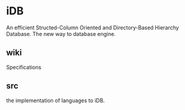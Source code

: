 iDB
===

An efficient Structed-Column Oriented and Directory-Based Hierarchy Database.
The new way to database engine.


wiki
----

Specifications

src
---

the implementation of languages to iDB.
